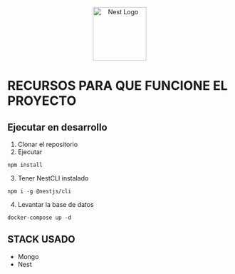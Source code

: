 <p align="center">
  <a href="http://nestjs.com/" target="blank"><img src="https://nestjs.com/img/logo-small.svg" width="120" alt="Nest Logo" /></a>
</p>

# RECURSOS PARA QUE FUNCIONE EL PROYECTO 

## Ejecutar en desarrollo

1. Clonar el repositorio
2. Ejecutar

```
npm install
```
3. Tener NestCLI instalado
```
npm i -g @nestjs/cli
```


4. Levantar la base de datos
```
docker-compose up -d
```

## STACK USADO 
* Mongo 
* Nest